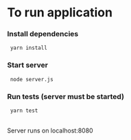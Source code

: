 # To run application 

### Install dependencies
     yarn install
     
### Start server 
     node server.js

### Run tests (server must be started)
     yarn test

<br />
Server runs on localhost:8080  
  
